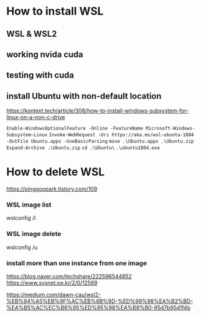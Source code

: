 # How to install WSL


## WSL & WSL2
## working nvida cuda
## testing with cuda
## install Ubuntu with non-default location
https://kontext.tech/article/308/how-to-install-windows-subsystem-for-linux-on-a-non-c-drive

```Enable-WindowsOptionalFeature -Online -FeatureName Microsoft-Windows-Subsystem-Linux```
```Invoke-WebRequest -Uri https://aka.ms/wsl-ubuntu-1804 -OutFile Ubuntu.appx -UseBasicParsing```
```move .\Ubuntu.appx .\Ubuntu.zip```
```Expand-Archive .\Ubuntu.zip```
```cd .\Ubuntu\```
 ```.\ubuntu1804.exe```


# How to delete WSL
https://pinggoopark.tistory.com/109

### WSL image list
wslconfig /l

### WSL image delete
wslconfig /u <name of distribution>  


### install more than one instance from one image
https://blog.naver.com/techshare/222596544852
https://www.sysnet.pe.kr/2/0/12569


https://medium.com/dawn-cau/wsl2-%EB%94%A5%EB%9F%AC%EB%8B%9D-%ED%99%98%EA%B2%BD-%EA%B5%AC%EC%B6%95%ED%95%98%EA%B8%B0-95d7b95d1f4b
